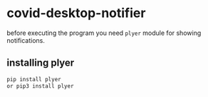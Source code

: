 # covid-desktop-notifier

before executing the program you need `plyer` module for showing notifications.

## installing plyer
```bash
pip install plyer
or pip3 install plyer
```
